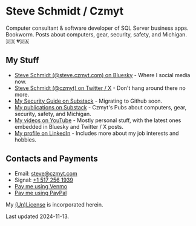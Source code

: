 
# Steve Schmidt / Czmyt

Computer consultant & software developer of SQL Server business apps.<br />
Bookworm.  Posts about computers, gear, security, safety, and Michigan.<br />
🇺🇸  💔🇺🇦

## My Stuff

- [Steve Schmidt (@steve.czmyt.com) on Bluesky](https://bsky.app/profile/steve.czmyt.com) - Where I social media now.
- [Steve Schmidt (@czmyt) on Twitter / X](https://x.com/czmyt/with_replies) - Don't hang around there no more.
- [My Security Guide on Substack](https://czmyt.substack.com/p/security-guide-background) - Migrating to Github soon.
- [My publications on Substack](https://czmyt.substack.com/p/security-guide-background) - Czmyt's Pubs about computers, gear, security, safety, and Michigan.
- [My videos on YouTube](https://www.youtube.com/@sczmyt/videos) - Mostly personal stuff, with the latest ones embedded in Bluesky and Twitter / X posts.
- [My profile on LinkedIn](https://www.linkedin.com/in/stephen-schmidt-windsor/) - Includes more about my job interests and hobbies.

## Contacts and Payments

- Email: [steve@czmyt.com](mailto:steve@czmyt.com)
- Signal: [+1 517 256 1939](https://signal.me/#p/+15172561939)
- [Pay me using Venmo](https://venmo.com/czmyt)
- [Pay me using PayPal](https://paypal.me/czmyt)

My [(Un)License](https://github.com/czmyt/steve/blob/main/UNLICENSE.md) is incorporated herein.

Last updated 2024-11-13.
